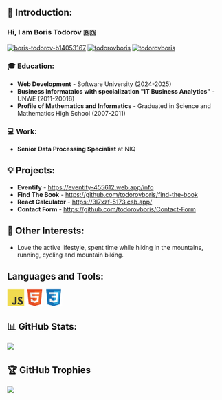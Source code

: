 ## 👋 Introduction:

### Hi, I am Boris Todorov 🇧🇬
<a href="https://linkedin.com/in/boris-todorov-b14053167" target="blank"><img align="center" src="https://raw.githubusercontent.com/rahuldkjain/github-profile-readme-generator/master/src/images/icons/Social/linked-in-alt.svg" alt="boris-todorov-b14053167" height="20" width="30" /></a>
<a href="https://fb.com/todorovboris" target="blank"><img align="center" src="https://raw.githubusercontent.com/rahuldkjain/github-profile-readme-generator/master/src/images/icons/Social/facebook.svg" alt="todorovboris" height="20" width="30" /></a>
<a href="https://instagram.com/todorovboris" target="blank"><img align="center" src="https://raw.githubusercontent.com/rahuldkjain/github-profile-readme-generator/master/src/images/icons/Social/instagram.svg" alt="todorovboris" height="20" width="30" /></a>

### 🎓 Education:
- **Web Development** - Software University (2024-2025)
- **Business Informataics with specialization "IT Business Analytics"** - UNWE (2011-20016)
- **Profile of Mathematics and Informatics** - Graduated in Science and Mathematics High School (2007-2011)

### 💻 Work:
- **Senior Data Processing Specialist** at NIQ 



## 💡 Projects:
- **Eventify** - https://eventify-455612.web.app/info
- **Find The Book** - https://github.com/todorovboris/find-the-book
- **React Calculator** - https://3l7xzf-5173.csb.app/
- **Contact Form** - https://github.com/todorovboris/Contact-Form



## 🔭 Other Interests:
- Love the active lifestyle, spent time while hiking in the mountains, running, cycling and mountain biking.



## Languages and Tools:
<a href="https://www.w3.org/html/" target="_blank" rel="noreferrer"> <img src="https://github.com/devicons/devicon/blob/master/icons/javascript/javascript-original.svg" alt="javascript" width="40" height="40"/></a>
<a href="https://www.w3.org/html/" target="_blank" rel="noreferrer"> <img src="https://github.com/devicons/devicon/blob/master/icons/html5/html5-original.svg" alt="html5" width="40" height="40"/></a>
<a href="https://www.w3schools.com/css/" target="_blank" rel="noreferrer"> <img src="https://github.com/devicons/devicon/blob/master/icons/css3/css3-original.svg" alt="css3" width="40" height="40"/> </a>
<!-- <a href="https://www.java.com" target="_blank" rel="noreferrer"> <img src="https://github.com/devicons/devicon/blob/master/icons/java/java-original.svg" alt="java" width="40" height="40"/></a> -->



## 📊 GitHub Stats:
![](https://github-readme-stats.vercel.app/api/top-langs/?username=todorovboris&theme=dark&hide_border=false&include_all_commits=false&count_private=false&layout=compact)



## 🏆 GitHub Trophies
![](https://github-profile-trophy.vercel.app/?username=todorovboris&theme=dark&no-frame=false&no-bg=false&margin-w=4)
